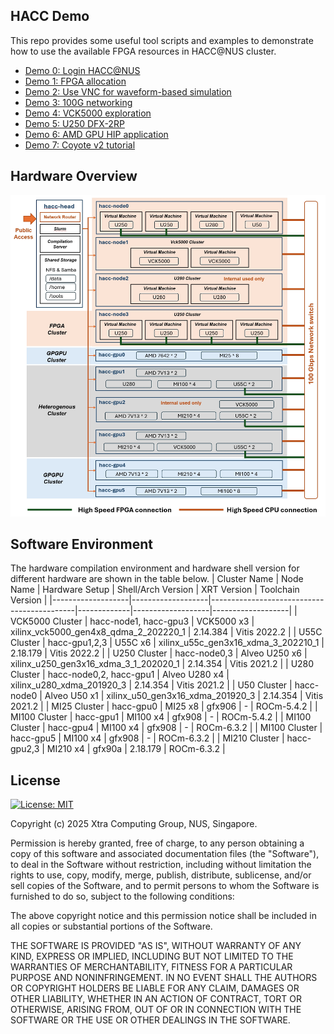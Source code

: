 ## HACC Demo

This repo provides some useful tool scripts and examples to demonstrate how to use the available FPGA resources in HACC@NUS cluster.




- [Demo 0: Login HACC@NUS](doc/0-login.md)
- [Demo 1: FPGA allocation](doc/1-FPGA-allocation.md)
- [Demo 2: Use VNC for waveform-based simulation](doc/2-waveform-based-simulation.md)
- [Demo 3: 100G networking](doc/3-100G-network-interaction.md)
- [Demo 4: VCK5000 exploration](doc/4-VCK5000.md)
- [Demo 5: U250 DFX-2RP](doc/5-U250_DFX.md)
- [Demo 6: AMD GPU HIP application](doc/6-HIP.md)
- [Demo 7: Coyote v2 tutorial](doc/7-coyote.md)




## Hardware Overview

<img src="doc/xacc_nus.PNG" alt="" width="750">



## Software Environment

The hardware compilation environment and hardware shell version for different hardware are shown in the table below. 
| Cluster Name | Node Name | Hardware Setup    | Shell/Arch Version                         | XRT Version | Toolchain Version |
|-------------------|-------------------|--------------------------------------------|-------------|-------------------|-------------------|
| VCK5000 Cluster | hacc-node1, hacc-gpu3 | VCK5000 x3 | xilinx_vck5000_gen4x8_qdma_2_202220_1 | 2.14.384   | Vitis 2022.2       |
| U55C Cluster | hacc-gpu1,2,3 | U55C x6 | xilinx_u55c_gen3x16_xdma_3_202210_1 | 2.18.179   | Vitis 2022.2       |
| U250 Cluster | hacc-node0,3 | Alveo U250 x6 | xilinx_u250_gen3x16_xdma_3_1_202020_1 | 2.14.354   | Vitis 2021.2       |
| U280 Cluster | hacc-node0,2, hacc-gpu1 | Alveo U280 x4 | xilinx_u280_xdma_201920_3 | 2.14.354   | Vitis 2021.2       |
| U50 Cluster  | hacc-node0 | Alveo U50 x1 | xilinx_u50_gen3x16_xdma_201920_3      | 2.14.354   | Vitis 2021.2       |
| MI25 Cluster  | hacc-gpu0 | MI25 x8    | gfx906                                 | -           | ROCm-5.4.2         |
| MI100 Cluster | hacc-gpu1 | MI100 x4  | gfx908                                 | -           | ROCm-5.4.2         |
| MI100 Cluster | hacc-gpu4 | MI100 x4  | gfx908                                 | -           | ROCm-6.3.2         |
| MI100 Cluster | hacc-gpu5 | MI100 x4  | gfx908                                 | -           | ROCm-6.3.2         |
| MI210 Cluster | hacc-gpu2,3 | MI210 x4  | gfx90a                                 | 2.18.179         | ROCm-6.3.2         |


<!-- |Node Name |  Hardware | Shell/Arch Version | XRT Version | Toolchain Version|
|-------------------|----------------|--------------------|-------------|-------------------|
| hacc-gpu2 |VCK5000 | xilinx_vck5000_gen4x8_qdma_2_202220_1 | 2.14.384  | Vitis 2022.2 |
| hacc-gpu3 |VCK5000 | xilinx_vck5000_gen4x8_qdma_2_202220_1 | 2.14.384  | Vitis 2022.2 |
| hacc-gpu1 | U55C   | xilinx_u55c_gen3x16_xdma_3_202210_1 | 2.14.384   | Vitis 2022.2 |
| hacc-gpu2 | U55C   | xilinx_u55c_gen3x16_xdma_3_202210_1 | 2.14.384   | Vitis 2022.2 |
| hacc-gpu3 | U55C   | xilinx_u55c_gen3x16_xdma_3_202210_1 | 2.14.384   | Vitis 2022.2 |
|                  | U250 | xilinx_u250_gen3x16_xdma_4_1_202210_1 | 2.14.384   | Vitis 2022.2 |
|                  |MI210 | gfx90a  | -   | ROCm-5.4.2 |
| GPU Cluster | MI25    | gfx906  | -  | ROCm-5.4.2 |
|  | MI100    | gfx908  | -  | ROCm-5.4.2 |
| U250 Cluster  |  U250     | xilinx_u250_gen3x16_xdma_3_1_202020_1  | 2.14.354   | Vitis 2021.2 |
| U280 Cluster |  U280    | xilinx_u280_xdma_201920_3  | 2.14.354    | Vitis 2021.2 |
| VCK5000 Cluster  | VCK5000     | xilinx_vck5000_gen4x8_qdma_2_202220_1     |2.14.384   | Vitis 2022.2 |
| U50 Single Node |  U50   | xilinx_u50_gen3x16_xdma_201920_3  | 2.14.354    | Vitis 2021.2 | -->

## License

[![License: MIT](https://img.shields.io/badge/License-MIT-yellow.svg)](https://opensource.org/licenses/MIT)

Copyright (c) 2025 Xtra Computing Group, NUS, Singapore.

Permission is hereby granted, free of charge, to any person obtaining a copy
of this software and associated documentation files (the "Software"), to deal
in the Software without restriction, including without limitation the rights
to use, copy, modify, merge, publish, distribute, sublicense, and/or sell
copies of the Software, and to permit persons to whom the Software is
furnished to do so, subject to the following conditions:

The above copyright notice and this permission notice shall be included in all
copies or substantial portions of the Software.

THE SOFTWARE IS PROVIDED "AS IS", WITHOUT WARRANTY OF ANY KIND, EXPRESS OR
IMPLIED, INCLUDING BUT NOT LIMITED TO THE WARRANTIES OF MERCHANTABILITY,
FITNESS FOR A PARTICULAR PURPOSE AND NONINFRINGEMENT. IN NO EVENT SHALL THE
AUTHORS OR COPYRIGHT HOLDERS BE LIABLE FOR ANY CLAIM, DAMAGES OR OTHER
LIABILITY, WHETHER IN AN ACTION OF CONTRACT, TORT OR OTHERWISE, ARISING FROM,
OUT OF OR IN CONNECTION WITH THE SOFTWARE OR THE USE OR OTHER DEALINGS IN THE
SOFTWARE.